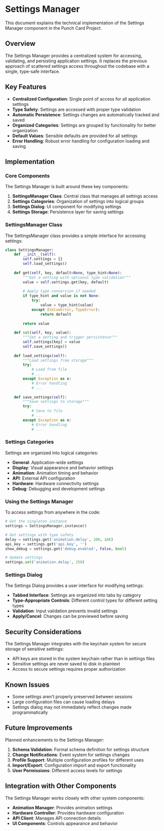 # Settings Manager

This document explains the technical implementation of the Settings Manager component in the Punch Card Project.

## Overview

The Settings Manager provides a centralized system for accessing, validating, and persisting application settings. It replaces the previous approach of scattered settings access throughout the codebase with a single, type-safe interface.

## Key Features

- **Centralized Configuration**: Single point of access for all application settings
- **Type Safety**: Settings are accessed with proper type validation
- **Automatic Persistence**: Settings changes are automatically tracked and saved
- **Organized Categories**: Settings are grouped by functionality for better organization
- **Default Values**: Sensible defaults are provided for all settings
- **Error Handling**: Robust error handling for configuration loading and saving

## Implementation

### Core Components

The Settings Manager is built around these key components:

1. **SettingsManager Class**: Central class that manages all settings access
2. **Settings Categories**: Organization of settings into logical groups
3. **Settings Dialog**: UI component for modifying settings
4. **Settings Storage**: Persistence layer for saving settings

### SettingsManager Class

The SettingsManager class provides a simple interface for accessing settings:

```python
class SettingsManager:
    def __init__(self):
        self.settings = {}
        self.load_settings()
        
    def get(self, key, default=None, type_hint=None):
        """Get a setting with optional type validation"""
        value = self.settings.get(key, default)
        
        # Apply type conversion if needed
        if type_hint and value is not None:
            try:
                value = type_hint(value)
            except (ValueError, TypeError):
                return default
                
        return value
        
    def set(self, key, value):
        """Set a setting and trigger persistence"""
        self.settings[key] = value
        self.save_settings()
        
    def load_settings(self):
        """Load settings from storage"""
        try:
            # Load from file
            # ...
        except Exception as e:
            # Error handling
            # ...
            
    def save_settings(self):
        """Save settings to storage"""
        try:
            # Save to file
            # ...
        except Exception as e:
            # Error handling
            # ...
```

### Settings Categories

Settings are organized into logical categories:

- **General**: Application-wide settings
- **Display**: Visual appearance and behavior settings
- **Animation**: Animation timing and behavior
- **API**: External API configuration 
- **Hardware**: Hardware connectivity settings
- **Debug**: Debugging and development settings

### Using the Settings Manager

To access settings from anywhere in the code:

```python
# Get the singleton instance
settings = SettingsManager.instance()

# Get settings with type safety
delay = settings.get('animation.delay', 100, int)
api_key = settings.get('api.key', '')
show_debug = settings.get('debug.enabled', False, bool)

# Update settings
settings.set('animation.delay', 150)
```

### Settings Dialog

The Settings Dialog provides a user interface for modifying settings:

- **Tabbed Interface**: Settings are organized into tabs by category
- **Type-Appropriate Controls**: Different control types for different setting types
- **Validation**: Input validation prevents invalid settings
- **Apply/Cancel**: Changes can be previewed before saving

## Security Considerations

The Settings Manager integrates with the keychain system for secure storage of sensitive settings:

- API keys are stored in the system keychain rather than in settings files
- Sensitive settings are never saved to disk in plaintext
- Access to secure settings requires proper authorization

## Known Issues

- Some settings aren't properly preserved between sessions
- Large configuration files can cause loading delays
- Settings dialog may not immediately reflect changes made programmatically

## Future Improvements

Planned enhancements to the Settings Manager:

1. **Schema Validation**: Formal schema definition for settings structure
2. **Change Notifications**: Event system for settings changes
3. **Profile Support**: Multiple configuration profiles for different uses
4. **Import/Export**: Configuration import and export functionality
5. **User Permissions**: Different access levels for settings

## Integration with Other Components

The Settings Manager works closely with other system components:

- **Animation Manager**: Provides animation settings
- **Hardware Controller**: Provides hardware configuration
- **API Client**: Manages API connection details
- **UI Components**: Controls appearance and behavior 